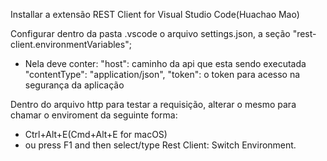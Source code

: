 Installar a extensão REST Client for Visual Studio Code(Huachao Mao)

Configurar dentro da pasta .vscode o arquivo settings.json, a seção "rest-client.environmentVariables";
  - Nela deve conter:
    "host": caminho da api que esta sendo executada
    "contentType": "application/json",
    "token": o token para acesso na segurança da aplicação

Dentro do arquivo http para testar a requisição, alterar o mesmo para chamar o enviroment da seguinte forma:
  - Ctrl+Alt+E(Cmd+Alt+E for macOS)
  - ou press F1 and then select/type Rest Client: Switch Environment.

